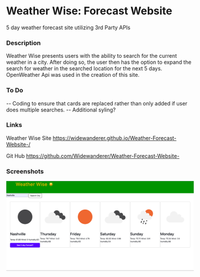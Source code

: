 # Weather Wise: Forecast Website

5 day weather forecast site utilizing 3rd Party APIs

### Description

Weather Wise presents users with the ability to search for the current weather in a city. After doing so, the user then has the option to expand the search for weather in the searched location for the next 5 days. OpenWeather Api was used in the creation of this site.

### To Do

-- Coding to ensure that cards are replaced rather than only added if user does multiple searches.
-- Additional syling?

### Links

Weather Wise Site
https://widewanderer.github.io/Weather-Forecast-Website-/

Git Hub
https://github.com/Widewanderer/Weather-Forecast-Website-

### Screenshots

![ Website: Main](./assets/WeatherWisePic.png)
